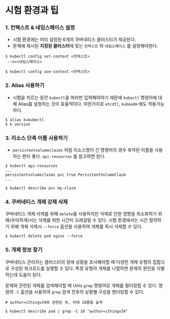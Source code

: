 # 시험 환경과 팁

### 1. 컨텍스트 & 네임스페이스 설정
- 시험 환경에는 미리 설정된 6개의 쿠버네티스 클러스터가 제공된다. 
- 문제에 제시된 **지정된 클러스터**에 맞는 `컨텍스트` 와 `네임스페이스` 를 설정해야한다.

```shell
$ kubectl config set-context <컨테스트>
 --n=<네임스페이스>

$ kubectl config use-context <컨텍스트>
```

### 2. Alias 사용하기

- 시험을 치르는 동안 `kubectl`을 여러번 입력해야하기 때문에 `kubectl` 명령어에 대해 Alias를 설정하는 것이 효율적이다. 마찬가지로 `etcdtl`, `kubeadm` 에도 적용가능하다.

```shell
$ alias k=kubectl
$ k version
```

### 3. 리소스 단축 이름 사용하기

- `persistentvolumeclaims` 처럼 리소스명이 긴 명령어의 경우 축약된 이름을 사용하는 편이 좋다. `api-resources` 를 참고하면 된다.

```shell
$ kubectl api-resources
...
persistentvolumeclaims pvc true PersistentVolumeClaim
...

$ kubectl describe pvc my-claim
```

### 4. 쿠버네티스 개체 강제 삭제

쿠버네티스 개체 삭제를 위해 `delete`를 사용하지만 삭제로 인한 영향을 최소화하기 위해(우아하게)서는 삭제를 위한 시간이 오래걸릴 수 있다. 시험 환경에서는 시간 절약하기 위해 개체 삭제시 `--force` 옵션을 사용하여 개체를 즉시 삭제할 수 있다.

```shell
$ kubectl delete pod nginx --force
```

### 5. 개체 정보 찾기

쿠버네티스 관리자는 클러스터의 장애 상황을 조사해야할 때 다양한 개체 유형의 집합으로 구성된 워크로드를 실행할 수 있다. 특정 유형의 개체를 나열하면 문제의 원인을 식별하는데 도움이 된다. 

문제와 관련된 개체를 검색해야할 때 Unix `grep` 명령어로 개체를 필터링할 수 있다. 명령의 `-C` 옵션을 사용하여 `grep` 검색 전후의 상황별 구성을 렌더링할 수 있다.

```shell
# author=ithingv34와 관련된 위, 아래 10줄을 출력

$ kubectl describe pod | grep -C 10 "author=ithingv34"
```